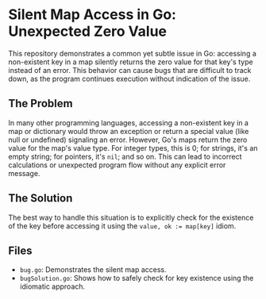 # Silent Map Access in Go: Unexpected Zero Value

This repository demonstrates a common yet subtle issue in Go: accessing a non-existent key in a map silently returns the zero value for that key's type instead of an error.  This behavior can cause bugs that are difficult to track down, as the program continues execution without indication of the issue.

## The Problem

In many other programming languages, accessing a non-existent key in a map or dictionary would throw an exception or return a special value (like null or undefined) signaling an error. However, Go's maps return the zero value for the map's value type.  For integer types, this is 0; for strings, it's an empty string; for pointers, it's `nil`; and so on. This can lead to incorrect calculations or unexpected program flow without any explicit error message.

## The Solution

The best way to handle this situation is to explicitly check for the existence of the key before accessing it using the `value, ok := map[key]` idiom.

## Files

* `bug.go`: Demonstrates the silent map access.
* `bugSolution.go`: Shows how to safely check for key existence using the idiomatic approach. 